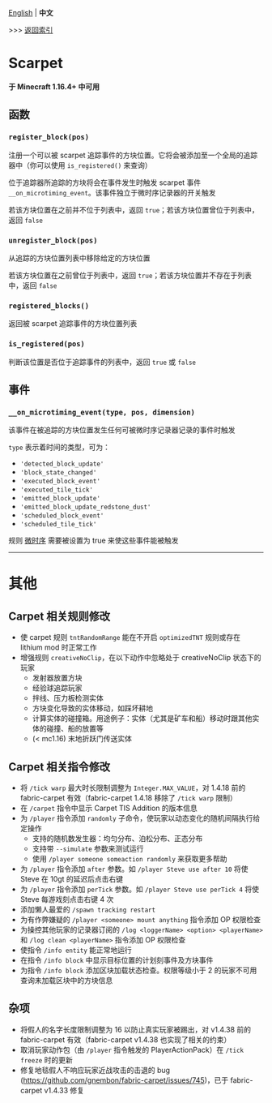 [English](misc.md) | **中文**

\>\>\> [返回索引](readme_cn.md)

# Scarpet

**于 Minecraft 1.16.4+ 中可用**

## 函数

### `register_block(pos)`

注册一个可以被 scarpet 追踪事件的方块位置。它将会被添加至一个全局的追踪器中（你可以使用 `is_registered()` 来查询）

位于追踪器所追踪的方块将会在事件发生时触发 scarpet 事件 `__on_microtiming_event`。该事件独立于微时序记录器的开关触发

若该方块位置在之前并不位于列表中，返回 `true`；若该方块位置曾位于列表中，返回 `false`

### `unregister_block(pos)`

从追踪的方块位置列表中移除给定的方块位置

若该方块位置在之前曾位于列表中，返回 `true`；若该方块位置并不存在于列表中，返回 `false`

### `registered_blocks()`

返回被 scarpet 追踪事件的方块位置列表

### `is_registered(pos)`

判断该位置是否位于追踪事件的列表中，返回 `true` 或 `false`

## 事件

### `__on_microtiming_event(type, pos, dimension)`

该事件在被追踪的方块位置发生任何可被微时序记录器记录的事件时触发

`type` 表示着时间的类型，可为：

- `'detected_block_update'`
- `'block_state_changed'`
- `'executed_block_event'`
- `'executed_tile_tick'`
- `'emitted_block_update'`
- `'emitted_block_update_redstone_dust'`
- `'scheduled_block_event'`
- `'scheduled_tile_tick'`

规则 [微时序](rules_cn.md#微时序-microTiming) 需要被设置为 true 来使这些事件能被触发

-----------

# 其他

## Carpet 相关规则修改

- 使 carpet 规则 `tntRandomRange` 能在不开启 `optimizedTNT` 规则或存在 lithium mod 时正常工作
- 增强规则 `creativeNoClip`，在以下动作中忽略处于 creativeNoClip 状态下的玩家
  - 发射器放置方块
  - 经验球追踪玩家
  - 拌线、压力板检测实体
  - 方块变化导致的实体移动，如踩坏耕地
  - 计算实体的碰撞箱。用途例子：实体（尤其是矿车和船）移动时跟其他实体的碰撞、船的放置等
  - (< mc1.16) 末地折跃门传送实体

## Carpet 相关指令修改

- 将 `/tick warp` 最大时长限制调整为 `Integer.MAX_VALUE`，对 1.4.18 前的 fabric-carpet 有效（fabric-carpet 1.4.18 移除了 `/tick warp` 限制）
- 在 `/carpet` 指令中显示 Carpet TIS Addition 的版本信息
- 为 `/player` 指令添加 `randomly` 子命令，使玩家以动态变化的随机间隔执行给定操作
  - 支持的随机数发生器：均匀分布、泊松分布、正态分布
  - 支持带 `--simulate` 参数来测试运行
  - 使用 `/player someone someaction randomly` 来获取更多帮助
- 为 `/player` 指令添加 `after` 参数。如 `/player Steve use after 10` 将使 Steve 在 10gt 的延迟后点击右键
- 为 `/player` 指令添加 `perTick` 参数。如 `/player Steve use perTick 4` 将使 Steve 每游戏刻点击右键 4 次
- 添加懒人最爱的 `/spawn tracking restart`
- 为有作弊嫌疑的 `/player <someone> mount anything` 指令添加 OP 权限检查
- 为操控其他玩家的记录器订阅的 `/log <loggerName> <option> <playerName>` 和 `/log clean <playerName>` 指令添加 OP 权限检查
- 使指令 `/info entity` 能正常地运行
- 在指令 `/info block` 中显示目标位置的计划刻事件及方块事件
- 为指令 `/info block` 添加区块加载状态检查。权限等级小于 2 的玩家不可用查询未加载区块中的方块信息

## 杂项

- 将假人的名字长度限制调整为 16 以防止真实玩家被踢出，对 v1.4.38 前的 fabric-carpet 有效（fabric-carpet v1.4.38 也实现了相关的约束）
- 取消玩家动作包（由 `/player` 指令触发的 PlayerActionPack）在 `/tick freeze` 时的更新
- 修复地毯假人不响应玩家近战攻击的击退的 bug (https://github.com/gnembon/fabric-carpet/issues/745)，已于 fabric-carpet v1.4.33 修复

